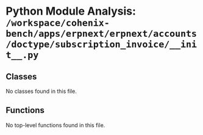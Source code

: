 # Python Module Analysis: `/workspace/cohenix-bench/apps/erpnext/erpnext/accounts/doctype/subscription_invoice/__init__.py`

## Classes

No classes found in this file.


## Functions

No top-level functions found in this file.
